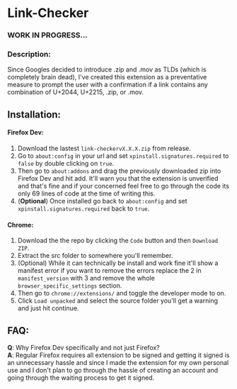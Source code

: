 # Link-Checker

### WORK IN PROGRESS...

### Description:
Since Googles decided to introduce .zip and .mov as TLDs (which is completely brain dead),
I've created this extension as a preventative measure to prompt the user with a confirmation if a link contains any combination of U+2044, U+2215, .zip, or .mov.

## Installation:

#### Firefox Dev: 

1. Download the lastest ```link-checkervX.X.X.zip``` from release.
2. Go to ```about:config``` in your url and set ```xpinstall.signatures.required``` to ```false``` by double clicking on ```true```.
3. Then go to ```about:addons``` and drag the previously downloaded zip into Firefox Dev and hit add. It'll warn you that the extension is unverified and that's fine and if your concerned feel free to go through the code its only 69 lines of code at the time of writing this.
4. (<b>Optional</b>) Once installed go back to ```about:config``` and set ```xpinstall.signatures.required``` back to ```true```.

#### Chrome:

1. Download the the repo by clicking the ```Code``` button and then ```Download ZIP```.
3. Extract the src folder to somewhere you'll remember.
4. (Optional) While it can technically be install and work fine it'll show a manifest error if you want to remove the errors replace the 2 in ```manifest_version``` with 3 and remove the whole ```browser_specific_settings``` section.
5. Then go to ```chrome://extensions/``` and toggle the developer mode to on.
6. Click ```Load unpacked``` and select the source folder you'll get a warning and just hit continue. 


## FAQ: 
<b>Q</b>: Why Firefox Dev specifically and not just Firefox?
<br>
<b>A</b>: Regular Firefox requires all extension to be signed and getting it signed is an unnecessary hassle and since I made the extension for my own personal use and I don't plan to go through the hassle of creating an account and going through the waiting process to get it signed.


